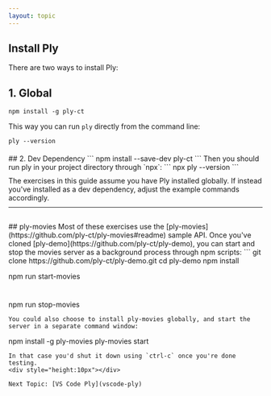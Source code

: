 ```yaml
---
layout: topic
---
```

## Install Ply
There are two ways to install Ply:

## 1. Global
```
npm install -g ply-ct
```
This way you can run `ply` directly from the command line:
```
ply --version
```
<div style="height:5px"></div>
## 2. Dev Dependency
```
npm install --save-dev ply-ct
```
Then you should run ply in your project directory through `npx`:
```
npx ply --version
```
<div style="height:10px"></div>
The exercises in this guide assume you have Ply installed globally. If instead
you've installed as a dev dependency, adjust the example commands accordingly.
<hr style="margin-top:10px">
<div style="height:15px"></div>
## ply-movies
Most of these exercises use the [ply-movies](https://github.com/ply-ct/ply-movies#readme) sample API.
Once you've cloned [ply-demo](https://github.com/ply-ct/ply-demo), you can start and stop the movies 
server as a background process through npm scripts:
```
git clone https://github.com/ply-ct/ply-demo.git
cd ply-demo
npm install

npm run start-movies
# <run some tests>
npm run stop-movies
```
You could also choose to install ply-movies globally, and start the server in a separate command window:
```
npm install -g ply-movies
ply-movies start
```
In that case you'd shut it down using `ctrl-c` once you're done testing.
<div style="height:10px"></div>

Next Topic: [VS Code Ply](vscode-ply)